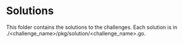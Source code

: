 # Solutions

This folder contains the solutions to the challenges. Each solution is in
./<challenge_name>/pkg/solution/<challenge_name>.go.
